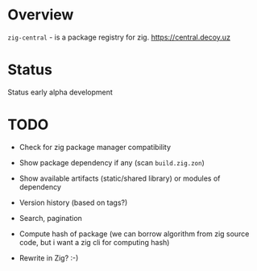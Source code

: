 # Overview

`zig-central` - is a package registry for zig. https://central.decoy.uz

# Status

Status early alpha development

# TODO

- Check for zig package manager compatibility

- Show package dependency if any (scan `build.zig.zon`)

- Show available artifacts (static/shared library) or modules of dependency

- Version history (based on tags?)

- Search, pagination

- Compute hash of package (we can borrow algorithm from zig source code, but i want a zig cli for computing hash)

- Rewrite in Zig? :-)
